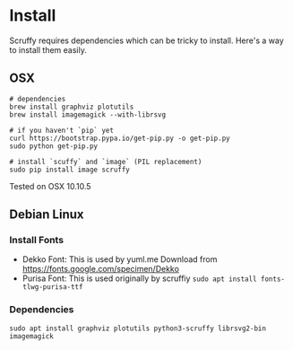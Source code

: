 # Install

Scruffy requires dependencies which can be tricky to install.
Here's a way to install them easily.

## OSX

	# dependencies
	brew install graphviz plotutils
	brew install imagemagick --with-librsvg

	# if you haven't `pip` yet
	curl https://bootstrap.pypa.io/get-pip.py -o get-pip.py
	sudo python get-pip.py

	# install `scuffy` and `image` (PIL replacement)
	sudo pip install image scruffy

Tested on OSX 10.10.5

## Debian Linux

### Install Fonts

* Dekko Font: This is used by yuml.me
  Download from https://fonts.google.com/specimen/Dekko
* Purisa Font: This is used originally by scruffiy
  `sudo apt install fonts-tlwg-purisa-ttf`

### Dependencies

```
sudo apt install graphviz plotutils python3-scruffy librsvg2-bin imagemagick
```
